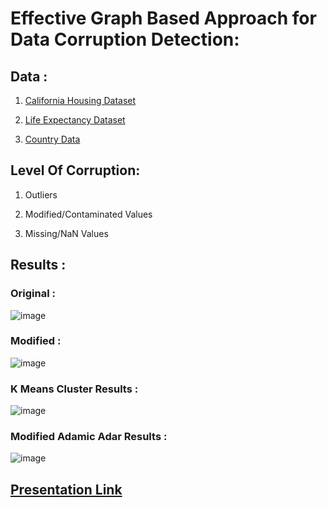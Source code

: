 # Effective Graph Based Approach for Data Corruption Detection:

## Data :

1. [California Housing Dataset](https://scikit-learn.org/stable/modules/generated/sklearn.datasets.fetch_california_housing.html)

2. [Life Expectancy Dataset](https://www.kaggle.com/datasets/kumarajarshi/life-expectancy-who)

3. [Country Data](https://www.kaggle.com/code/dgupta18/country-clusters)


## Level Of Corruption:

1. Outliers

2. Modified/Contaminated Values

3. Missing/NaN Values


## Results :

### Original :

![image](https://user-images.githubusercontent.com/79207846/179351694-97f29d7e-7051-4320-9109-d4f4fbdd2595.png)


### Modified :</b>

![image](https://user-images.githubusercontent.com/79207846/179351483-81dd18c6-4ba9-48fd-b35e-692bb2b97674.png)


### K Means Cluster Results :

![image](https://user-images.githubusercontent.com/79207846/179351755-37003d1d-0c3f-4ff4-ae23-da0fa3e367bf.png)


### Modified Adamic Adar Results :

![image](https://user-images.githubusercontent.com/79207846/179351592-5827d5aa-3d27-43ac-af85-c095778af5bd.png)

## [Presentation Link](https://www.beautiful.ai/player/-N75kHG66OzNvv09xiT1)
